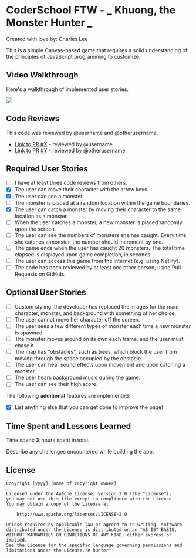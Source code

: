 # CoderSchool FTW - _ Khuong, the Monster Hunter _

Created with love by: Charles Lee

This is a simple Canvas-based game that requires a solid understanding of the principles of JavaScript programming to customize.

## Video Walkthrough

Here's a walkthrough of implemented user stories.

![](http://g.recordit.co/cURdPMSHT2.gif)

## Code Reviews

This code was reviewed by @username and @otherusername.

- [Link to PR #X](#) - reviewed by @username.
- [Link to PR #Y](#) - reviewed by @otherusername.

## Required User Stories

- [ ] I have at least three code reviews from others.
- [x] The user can move their character with the arrow keys.
- [x] The user can see a monster.
- [ ] The monster is placed at a random location within the game boundaries.
- [x] The user can catch a monster by moving their character to the same location as a monster.
- [ ] When the user catches a monster, a new monster is placed randomly upon the screen.
- [ ] The user can see the numbers of monsters she has caught. Every time she catches a monster, the number should increment by one.
- [ ] The game ends when the user has caught 20 monsters. The total time elapsed is displayed upon game completion, in seconds.
- [ ] The user can access this game from the internet (e.g. using Netlify).
- [ ] The code has been reviewed by at least one other person, using Pull Requests on GitHub.

## Optional User Stories

- [ ] Custom styling: the developer has replaced the images for the main character, monster, and background with something of her choice.
- [ ] The user cannot move her character off the screen.
- [ ] The user sees a few different types of monster each time a new monster is spawned.
- [ ] The monster moves around on its own each frame, and the user must chase it.
- [ ] The map has "obstacles", such as trees, which block the user from moving through the space occupied by the obstacle.
- [ ] The user can hear sound effects upon movement and upon catching a monster.
- [ ] The user hears background music during the game.
- [ ] The user can see their high score.

The following **additional** features are implemented:

- [x] List anything else that you can get done to improve the page!

## Time Spent and Lessons Learned

Time spent: **X** hours spent in total.

Describe any challenges encountered while building the app.

## License

    Copyright [yyyy] [name of copyright owner]

    Licensed under the Apache License, Version 2.0 (the "License");
    you may not use this file except in compliance with the License.
    You may obtain a copy of the License at

        http://www.apache.org/licenses/LICENSE-2.0

    Unless required by applicable law or agreed to in writing, software
    distributed under the License is distributed on an "AS IS" BASIS,
    WITHOUT WARRANTIES OR CONDITIONS OF ANY KIND, either express or implied.
    See the License for the specific language governing permissions and
    limitations under the License."# hunter"
